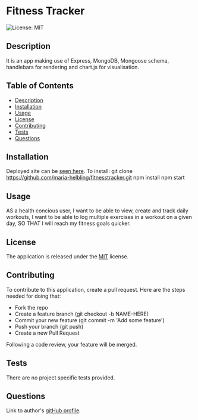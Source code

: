 # Fitness Tracker
![License: MIT](https://img.shields.io/badge/License-MIT-yellow.svg)
## Description
  
It is an app making use of Express, MongoDB, Mongoose schema, handlebars for rendering and chart.js for visualisation.
  
## Table of Contents
  
* [Description](#description)
* [Installation](#installation)
* [Usage](#usage)
* [License](#license)
* [Contributing](#contributing)
* [Tests](#tests)
* [Questions](#questions)
  
## Installation
  
Deployed site can be [seen here](https://whispering-caverns-44858.herokuapp.com/). To install:
     git clone https://github.com/maria-helbling/fitnesstracker.git
     npm install
     npm start
  
## Usage
  
AS a health concious user, 
I want to be able to view, create and track daily workouts,
I want to be able to log multiple exercises in a workout on a given day,
SO THAT I will reach my fitness goals quicker.
  
## License
  
The application is released under the [MIT](license) license.
  
## Contributing
  
To contribute to this application, create a pull request. Here are the steps needed for doing that:

* Fork the repo
* Create a feature branch (git checkout -b NAME-HERE)
* Commit your new feature (git commit -m 'Add some feature')
* Push your branch (git push)
* Create a new Pull Request
        
Following a code review, your feature will be merged.
  
## Tests
  
There are no project specific tests provided.
  
## Questions
  
Link to author's [gitHub profile](https://github.com/maria-helbling).

